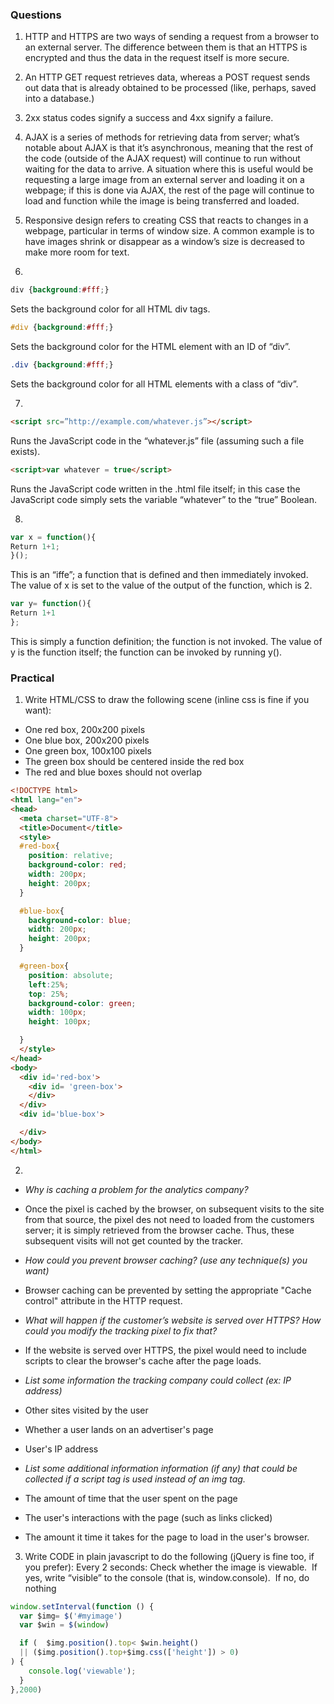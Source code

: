 ### Questions

1. HTTP and HTTPS are two ways of sending a request from a browser to an external server. The difference between them is that an HTTPS is encrypted and thus the data in the request itself is more secure.

2. An HTTP GET request retrieves data, whereas a POST request sends out data that is already obtained to be processed (like, perhaps, saved into a database.)

3. 2xx status codes signify a success and 4xx signify a failure.

4. AJAX is a series of methods for retrieving data from server; what’s notable about AJAX is that it’s asynchronous, meaning that the rest of the code (outside of the AJAX request) will continue to run without waiting for the data to arrive. A situation where this is useful would be requesting a large image from an external server and loading it on a webpage; if this is done via AJAX, the rest of the page will continue to load and function while the image is being transferred and loaded.

5. Responsive design refers to creating CSS that reacts to changes in a webpage, particular in terms of window size. A common example is to have images shrink or disappear as a window’s size is decreased to make more room for text.

6.
```css
div {background:#fff;}  
```
Sets the background color for all HTML div tags.

```css
#div {background:#fff;}
```
Sets the background color for the HTML element with an ID of “div”.

```css
.div {background:#fff;}
```
Sets the background color for all HTML elements with a class of “div”.

7.
```html
<script src=”http://example.com/whatever.js”></script>
```
Runs the JavaScript code in the “whatever.js” file (assuming such a file exists).

```html
<script>var whatever = true</script>
```
Runs the JavaScript code written in the .html file itself; in this case the JavaScript code simply sets the variable “whatever” to the “true” Boolean.

8.
```js
var x = function(){
Return 1+1;
}();
```
This is an “iffe”; a function that is defined and then immediately invoked. The value of x is set to the value of the output of the function, which is 2.

```js
var y= function(){
Return 1+1
};
```

This is simply a function definition; the function is not invoked. The value of y is the function itself; the function can be invoked by running y().  

### Practical
1. Write HTML/CSS to draw the following scene (inline css is fine if you want):
 - One red box, 200x200 pixels
 - One blue box, 200x200 pixels
 - One green box, 100x100 pixels
 - The green box should be centered inside the red box
 - The red and blue boxes should not overlap

 ```html
 <!DOCTYPE html>
 <html lang="en">
 <head>
   <meta charset="UTF-8">
   <title>Document</title>
   <style>
   #red-box{
     position: relative;
     background-color: red;
     width: 200px;
     height: 200px;
   }

   #blue-box{
     background-color: blue;
     width: 200px;
     height: 200px;
   }

   #green-box{
     position: absolute;
     left:25%;
     top: 25%;
     background-color: green;
     width: 100px;
     height: 100px;

   }
   </style>
 </head>
 <body>
   <div id='red-box'>
     <div id= 'green-box'>
     </div>
   </div>
   <div id='blue-box'>

   </div>
 </body>
 </html>
 ```

2. 
 - *Why is caching a problem for the analytics company?*
 - Once the pixel is cached by the browser, on subsequent visits to the site from that source, the pixel des not need to loaded from the customers server; it is simply retrieved from the browser cache. Thus, these subsequent visits will not get counted by the tracker.

 - *How could you prevent browser caching? (use any technique(s) you want)*
 - Browser caching can be prevented by setting the appropriate "Cache control" attribute in the HTTP request.

 - *What will happen if the customer’s website is served over HTTPS? How could you modify the tracking pixel to fix that?*
 - If the website is served over HTTPS, the pixel would need to include scripts to clear the browser's cache after the page loads.

 - *List some information the tracking company could collect (ex: IP address)*
 - Other sites visited by the user
 - Whether a user lands on an advertiser's page
 - User's IP address

 - *List some additional information information (if any) that could be collected if a script tag is used instead of an img tag.*
 - The amount of time that the user spent on the page
 - The user's interactions with the page (such as links clicked)
 - The amount it time it takes for the page to load in the user's browser.

3. Write CODE in plain javascript to do the following (jQuery is fine too, if you prefer):
Every 2 seconds:
 Check whether the image is viewable.
­ If yes, write “visible” to the console (that is, window.console).
­ If no, do nothing


```js
window.setInterval(function () {
  var $img= $('#myimage')
  var $win = $(window)

  if (  $img.position().top< $win.height()
  || ($img.position().top+$img.css(['height']) > 0)
) {
    console.log('viewable');
  }
},2000)
```
